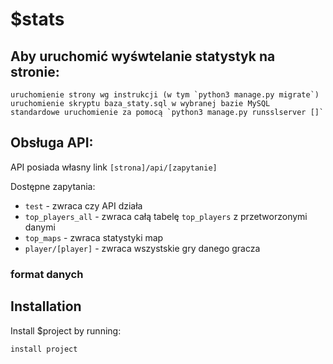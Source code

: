 $stats
========

Aby uruchomić wyśwtelanie statystyk na stronie:
----------

    uruchomienie strony wg instrukcji (w tym `python3 manage.py migrate`) 
    uruchomienie skryptu baza_staty.sql w wybranej bazie MySQL
    standardowe uruchomienie za pomocą `python3 manage.py runsslserver []`

Obsługa API:
--------

API posiada własny link `[strona]/api/[zapytanie]`

Dostępne zapytania:
- `test` - zwraca czy API działa
- `top_players_all` - zwraca całą tabelę `top_players` z przetworzonymi danymi
- `top_maps` - zwraca statystyki map
- `player/[player]` - zwraca wszystskie gry danego gracza

### format danych

Installation
------------

Install $project by running:

    install project
